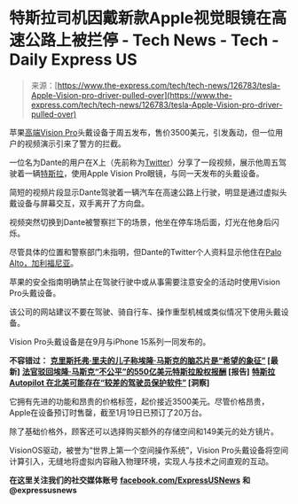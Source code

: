 <!--yml

类别：未分类

日期：2024-05-27 14:36:27

-->

# 特斯拉司机因戴新款Apple视觉眼镜在高速公路上被拦停 - Tech News - Tech - Daily Express US

> 来源：[https://www.the-express.com/tech/tech-news/126783/tesla-Apple-Vision-pro-driver-pulled-over](https://www.the-express.com/tech/tech-news/126783/tesla-Apple-Vision-pro-driver-pulled-over)

苹果[高端Vision Pro](https://www.express.co.uk/life-style/science-technology/1862319/Apple-Vision-Pro-release)头戴设备于周五发布，售价3500美元，引发轰动，但一位用户的视频演示引来了警方的拦截。

一位名为Dante的用户在X上（先前称为[Twitter](/latest/twitter)）分享了一段视频，展示他周五驾驶着一辆[特斯拉](/latest/tesla)，使用Apple Vision Pro眼镜，与同一天发布的头戴设备。

简短的视频片段显示Dante驾驶着一辆汽车在高速公路上行驶，明显是通过虚拟头戴设备与屏幕交互，双手离开了方向盘。

视频突然切换到Dante被警察拦下的场景，他坐在停车场后面，灯光在他身后闪烁。

尽管具体的位置和警察部门未指明，但Dante的Twitter个人资料显示他住在[Palo Alto，加利福尼亚](https://www.the-express.com/latest/california)。

苹果的安全指南明确禁止在驾驶行驶中或从事需要注意安全的活动时使用Vision Pro头戴设备。

该公司的网站建议不要在驾驶、骑自行车、操作重型机械或类似情况下使用头戴设备。

Vision Pro头戴设备是在9月与iPhone 15系列一同发布的。

**不容错过：** **[克里斯托弗·里夫的儿子称埃隆·马斯克的脑芯片是“希望的象征”](/entertainment/celebrity-news/126277/Christopher-Reeve-son-Will-Reeve-Elon-Musk-brain-chip-Neuralink) [最新]** **[法官驳回埃隆·马斯克“不公平”的550亿美元特斯拉股权报酬](/news/politics/126243/elon-musk-tesla-payday-55-billion-stocks) [报告]** **[特斯拉 Autopilot 在北美可能存在“较差的驾驶员保护软件”](/lifestyle/cars/126169/elon-musk-tesla-autopilot-driver-protection-software) [洞察]**

它拥有先进的功能和昂贵的价格标签，起价接近3500美元。尽管价格昂贵，Apple在设备预订时售罄，截至1月19日已预订了20万台。

除了基础价格外，顾客还可以选择购买额外的存储空间和149美元的处方镜片。

VisionOS驱动，被誉为“世界上第一个空间操作系统”，Vision Pro头戴设备将空间计算引入，无缝地将虚拟内容融入物理环境，实现人与技术之间直观的互动。

**在这里关注我们的社交媒体账号** [**facebook.com/ExpressUSNews**](http://facebook.com/ExpressUSNews) **和** **@expressusnews**
